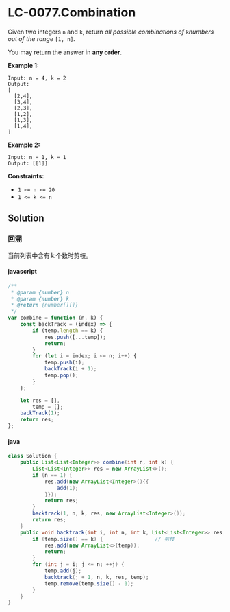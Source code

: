 # LC-0077.Combination

Given two integers `n` and `k`, return _all possible combinations of_ `k`_numbers out of the range_ `[1, n]`.

You may return the answer in **any order**.

**Example 1:**

```text
Input: n = 4, k = 2
Output:
[
  [2,4],
  [3,4],
  [2,3],
  [1,2],
  [1,3],
  [1,4],
]
```

**Example 2:**

```text
Input: n = 1, k = 1
Output: [[1]]
```

**Constraints:**

-   `1 <= n <= 20`
-   `1 <= k <= n`

## Solution

### 回溯

当前列表中含有ｋ个数时剪枝。

#### javascript

```javascript
/**
 * @param {number} n
 * @param {number} k
 * @return {number[][]}
 */
var combine = function (n, k) {
    const backTrack = (index) => {
        if (temp.length == k) {
            res.push([...temp]);
            return;
        }
        for (let i = index; i <= n; i++) {
            temp.push(i);
            backTrack(i + 1);
            temp.pop();
        }
    };

    let res = [],
        temp = [];
    backTrack(1);
    return res;
};
```

#### java

```java
class Solution {
    public List<List<Integer>> combine(int n, int k) {
		List<List<Integer>> res = new ArrayList<>();
        if (n == 1) {
            res.add(new ArrayList<Integer>(){{
                add(1);
            }});
            return res;
        }
        backtrack(1, n, k, res, new ArrayList<Integer>());
        return res;
    }
    public void backtrack(int i, int n, int k, List<List<Integer>> res, ArrayList<Integer> temp) {
        if (temp.size() == k) {					// 剪枝
            res.add(new ArrayList<>(temp));
        	return;
        }
        for (int j = i; j <= n; ++j) {
            temp.add(j);
            backtrack(j + 1, n, k, res, temp);
            temp.remove(temp.size() - 1);
        }
    }
}
```
